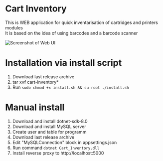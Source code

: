 # Cart Inventory

This is WEB application for quick inventarisation of cartridges and printers modules \
It is based on the idea of ​​using barcodes and a barcode scanner

![Screenshot of  Web UI](https://medvedev-it.ru/wp-content/uploads/2024/07/Screenshot-2024-07-12-124817-2.png)

# Installation via install script

1. Download last release archive
2. tar xvf cart-inventory*
3. Run `sudo chmod +x install.sh && su root ./install.sh`

# Manual install

1. Download and install dotnet-sdk-8.0
2. Download and install MySQL server
3. Create user and table for programm
4. Download last release archive
5. Edit "MySQLConnection" block in appsettings.json
6. Run command `dotnet Cart_Inventory.dll`
7. Install reverse proxy to http://localhost:5000
